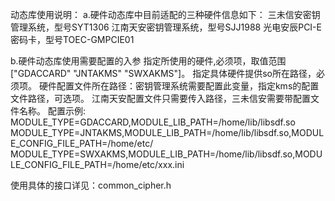 动态库使用说明：
a.硬件动态库中目前适配的三种硬件信息如下：
三未信安密钥管理系统，型号SYT1306
江南天安密钥管理系统，型号SJJ1988
光电安辰PCI-E密码卡，型号TOEC-GMPCIE01

b.硬件动态库使用需要配置的入参
指定所使用的硬件,必须项，取值范围["GDACCARD" "JNTAKMS" "SWXAKMS"]。
指定具体硬件提供so所在路径，必须项。
硬件配置文件所在路径：密钥管理系统需要配置此变量，指定kms的配置文件路径，可选项。
江南天安配置文件只需要传入路径，三未信安需要带配置文件名称。
配置示例:
MODULE_TYPE=GDACCARD,MODULE_LIB_PATH=/home/lib/libsdf.so
MODULE_TYPE=JNTAKMS,MODULE_LIB_PATH=/home/lib/libsdf.so,MODULE_CONFIG_FILE_PATH=/home/etc/
MODULE_TYPE=SWXAKMS,MODULE_LIB_PATH=/home/lib/libsdf.so,MODULE_CONFIG_FILE_PATH=/home/etc/xxx.ini

使用具体的接口详见：common_cipher.h

